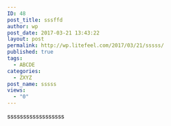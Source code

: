 ```yaml
---
ID: 48
post_title: sssffd
author: wp
post_date: 2017-03-21 13:43:22
layout: post
permalink: http://wp.litefeel.com/2017/03/21/sssss/
published: true
tags:
  - ABCDE
categories:
  - ZXYZ
post_name: sssss
views:
  - "0"
---
```

ssssssssssssssssss